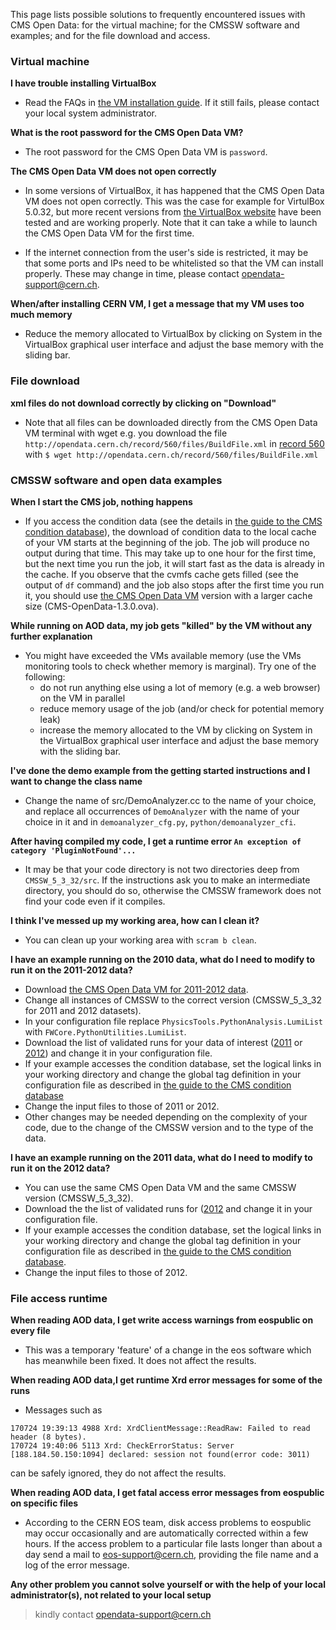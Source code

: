 This page lists possible solutions to frequently encountered issues with CMS Open Data: for the virtual machine; for the CMSSW software and examples; and for the file download and access.

### Virtual machine

**I have trouble installing VirtualBox**

* Read the FAQs in [the VM installation guide](/docs/cms-virtual-machine-2011#issue). If it still fails, please contact your local system administrator.

**What is the root password for the CMS Open Data VM?**

* The root password for the CMS Open Data VM is `password`.

**The CMS Open Data VM does not open correctly**

* In some versions of VirtualBox, it has happened that the CMS Open Data VM does not open correctly. This was the case for example for VirtulBox 5.0.32, but more recent versions from [the VirtualBox website](https://www.virtualbox.org/wiki/Downloads) have been tested and are working properly. Note that it can take a while to launch the CMS Open Data VM for the first time.

* If the internet connection from the user's side is restricted, it may be that some ports and IPs need to be whitelisted so that the VM can install properly. These may change in time, please contact [opendata-support@cern.ch](mailto://opendata-support@cern.ch).

**When/after installing CERN VM, I get a message that my VM uses too much memory**

* Reduce the memory allocated to VirtualBox by clicking on System in the VirtualBox graphical user interface and adjust the base memory with the sliding bar.

### File download

**xml files do not download correctly by clicking on "Download"**

* Note that all files can be downloaded directly from the CMS Open Data VM terminal with wget e.g. you download the file `http://opendata.cern.ch/record/560/files/BuildFile.xml` in [record 560](/record/560) with
`$ wget http://opendata.cern.ch/record/560/files/BuildFile.xml`

### CMSSW software and open data examples

**When I start the CMS job, nothing happens**

* If you access the condition data (see the details in [the guide to the CMS condition database](/docs/cms-guide-for-condition-database)), the download of condition data to the local cache of your VM starts at the beginning of the job. The job will produce no output during that time. This may take up to one hour for the first time, but the next time you run the job, it will start fast as the data is already in the cache. If you observe that the cvmfs cache gets filled (see the output of `df` command) and the job also stops after the first time you run it, you should use [the CMS Open Data VM](/record/252) version with a larger cache size (CMS-OpenData-1.3.0.ova).

**While running on AOD data, my job gets "killed" by the VM without any further explanation**

* You might have exceeded the VMs available memory (use the VMs monitoring tools to check whether memory is marginal). Try one of the following:
    * do not run anything else using a lot of memory (e.g. a web browser) on the VM in parallel
    * reduce memory usage of the job (and/or check for potential memory leak)
    * increase the memory allocated to the VM by clicking on System in the VirtualBox graphical user interface and adjust the base memory with the sliding bar.

**I've done the demo example from the getting started instructions and I want to change the class name**

* Change the name of src/DemoAnalyzer.cc to the name of your choice, and replace all occurrences of `DemoAnalyzer` with the name of your choice in it and in `demoanalyzer_cfg.py`, `python/demoanalyzer_cfi`.

**After having compiled my code, I get a runtime error `An exception of category 'PluginNotFound'...`**

* It may be that your code directory is not two directories deep from `CMSSW_5_3_32/src`. If the instructions ask you to make an intermediate directory, you should do so, otherwise the CMSSW framework does not find your code even if it compiles.

**I think I've messed up my working area, how can I clean it?**

* You can clean up your working area with `scram b clean`.

**I have an example running on the 2010 data, what do I need to modify to run it on the 2011-2012 data?**

* Download [the CMS Open Data VM for 2011-2012 data](/record/252).
* Change all instances of CMSSW to the correct version (CMSSW_5_3_32 for 2011 and 2012 datasets).
* In your configuration file replace `PhysicsTools.PythonAnalysis.LumiList` with `FWCore.PythonUtilities.LumiList`.
* Download the list of validated runs for your data of interest ([2011](/record/1001) or [2012](/record/1002)) and change it in your configuration file.
* If your example accesses the condition database, set the logical links in your working directory and change the global tag definition in your configuration file as described in [the guide to the CMS condition database](/docs/cms-guide-for-condition-database)
* Change the input files to those of 2011 or 2012.
* Other changes may be needed depending on the complexity of your code, due to the change of the CMSSW version and to the type of the data.

**I have an example running on the 2011 data, what do I need to modify to run it on the 2012 data?**

* You can use the same CMS Open Data VM and the same CMSSW version (CMSSW_5_3_32).
* Download the the list of validated runs for ([2012](/record/1002) and change it in your configuration file.
* If your example accesses the condition database, set the logical links in your working directory and change the global tag definition in your configuration file as described in [the guide to the CMS condition database](/docs/cms-guide-for-condition-database).
* Change the input files to those of 2012.


### File access runtime

**When reading AOD data, I get write access warnings from eospublic on every file**

* This was a temporary 'feature' of a change in the eos software which has meanwhile been fixed. It does not affect the results.

**When reading AOD data,I get runtime Xrd error messages for some of the runs**

* Messages such as
```
170724 19:39:13 4988 Xrd: XrdClientMessage::ReadRaw: Failed to read header (8 bytes).
170724 19:40:06 5113 Xrd: CheckErrorStatus: Server [188.184.50.150:1094] declared: session not found(error code: 3011)
```
can be safely ignored, they do not affect the results.

**When reading AOD data, I get fatal access error messages from eospublic on specific files**

* According to the CERN EOS team, disk access problems to eospublic may occur occasionally and are automatically corrected within a few hours. If the access problem to a particular file lasts longer than about a day send a mail to [eos-support@cern.ch](mailto://eos-support@cern.ch), providing the file name and a log of the error message.


**Any other problem you cannot solve yourself or with the help of your local administrator(s), not related to your local setup**

> kindly contact [opendata-support@cern.ch](mailto://opendata-support@cern.ch)
